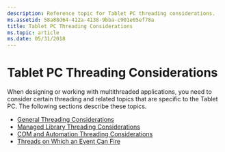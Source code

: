 ```yaml
---
description: Reference topic for Tablet PC threading considerations.
ms.assetid: 58a88d64-412a-4138-9bba-c901e05ef78a
title: Tablet PC Threading Considerations
ms.topic: article
ms.date: 05/31/2018
---
```


# Tablet PC Threading Considerations

When designing or working with multithreaded applications, you need to consider certain threading and related topics that are specific to the Tablet PC. The following sections describe these topics.

-   [General Threading Considerations](general-threading-considerations.md)
-   [Managed Library Threading Considerations](managed-library-threading-considerations.md)
-   [COM and Automation Threading Considerations](com-and-automation-threading-considerations.md)
-   [Threads on Which an Event Can Fire](threads-on-which-an-event-can-fire.md)

 

 



